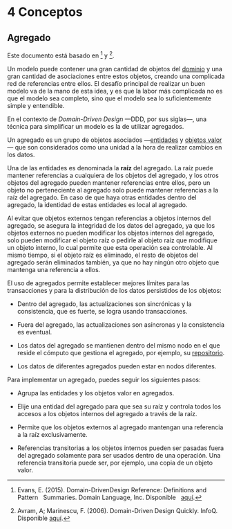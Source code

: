 # 4 Conceptos

## Agregado

Este documento está basado en [^2] y [^1].

[^2]: Evans, E. (2015). Domain-DrivenDesign Reference: Definitions and Pattern
    Summaries. Domain Language, Inc. Disponible
    [aquí](https://www.domainlanguage.com/wp-content/uploads/2016/05/DDD_Reference_2015-03.pdf).

[^1]: Avram, A; Marinescu, F. (2006). Domain-Driven Design Quickly. InfoQ.
    Disponible
    [aquí](https://www.infoq.com/minibooks/domain-driven-design-quickly/).

Un modelo puede contener una gran cantidad de objetos del
[dominio](./4_Dominio.md) y una gran cantidad de asociaciones entre estos
objetos, creando una complicada red de referencias entre ellos. El desafío
principal de realizar un buen modelo va de la mano de esta idea, y es que la
labor más complicada no es que el modelo sea completo, sino que el modelo sea lo
suficientemente simple y entendible.

En el contexto de *Domain-Driven Design* —DDD, por sus siglas—, una técnica para
simplificar un modelo es la de utilizar agregados.

Un agregado es un grupo de objetos asociados —[entidades](./4_Entidad.md) y
[objetos valor](./4_Objeto_Valor.md)— que son considerados como una unidad a la
hora de realizar cambios en los datos.

Una de las entidades es denominada la **raíz** del agregado. La raíz puede
mantener referencias a cualquiera de los objetos del agregado, y los otros
objetos del agregado pueden mantener referencias entre ellos, pero un objeto no
perteneciente al agregado solo puede mantener referencias a la raíz del
agregado. En caso de que haya otras entidades dentro del agregado, la identidad
de estas entidades es local al agregado.

Al evitar que objetos externos tengan referencias a objetos internos del
agregado, se asegura la integridad de los datos del agregado, ya que los objetos
externos no pueden modificar los objetos internos del agregado, solo pueden
modificar el objeto raíz o pedirle al objeto raíz que modifique un objeto
interno, lo cual permite que esta operación sea controlable. Al mismo tiempo, si
el objeto raíz es eliminado, el resto de objetos del agregado serán eliminados
también, ya que no hay ningún otro objeto que mantenga una referencia a ellos.

El uso de agregados permite establecer mejores límites para las transacciones y
para la distribución de los datos persistidos de los objetos:

* Dentro del agregado, las actualizaciones son sincrónicas y la consistencia,
  que es fuerte, se logra usando transacciones.

* Fuera del agregado, las actualizaciones son asíncronas y la consistencia es
  eventual.

* Los datos del agregado se mantienen dentro del mismo nodo en el que reside el
  cómputo que gestiona el agregado, por ejemplo, su [repositorio](./4_Repository.md).

* Los datos de diferentes agregados pueden estar en nodos diferentes.

Para implementar un agregado, puedes seguir los siguientes pasos:

* Agrupa las entidades y los objetos valor en agregados.

* Elije una entidad del agregado para que sea su raíz y controla todos los
  accesos a los objetos internos del agregado a través de la raíz.

* Permite que los objetos externos al agregado mantengan una referencia a la
  raíz exclusivamente.

* Referencias transitorias a los objetos internos pueden ser pasadas fuera del
  agregado solamente para ser usados dentro de una operación. Una referencia
  transitoria puede ser, por ejemplo, una copia de un objeto valor.
